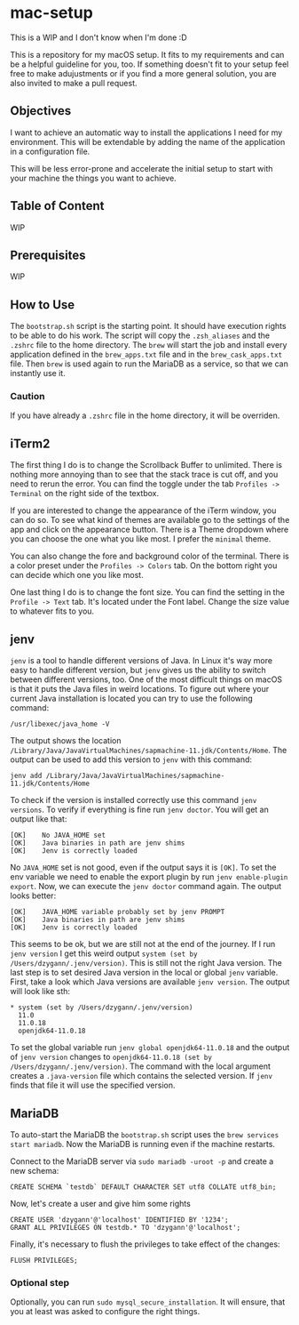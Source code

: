 # mac-setup

This is a WIP and I don't know when I'm done :D

This is a repository for my macOS setup. It fits to my requirements and can be a helpful guideline for you, too. If
something doesn't fit to your setup feel free to make adujustments or if you find a more general solution, you are also
invited to make a pull request.

## Objectives

I want to achieve an automatic way to install the applications I need for my environment. This will be extendable by
adding the name of the application in a configuration file.

This will be less error-prone and accelerate the initial setup to start with your machine the things you want to
achieve.

## Table of Content

WIP

## Prerequisites

WIP

## How to Use

The `bootstrap.sh` script is the starting point. It should have execution rights to be able to do his work. The script
will copy the `.zsh_aliases` and the `.zshrc` file to the home directory. The `brew` will start the job and install
every application defined in the `brew_apps.txt` file and in the `brew_cask_apps.txt` file. Then `brew` is used again to
run the MariaDB as a service, so that we can instantly use it.

### Caution

If you have already a `.zshrc` file in the home directory, it will be overriden.

## iTerm2

The first thing I do is to change the Scrollback Buffer to unlimited. There is nothing more annoying than to see that
the stack trace is cut off, and you need to rerun the error. You can find the toggle under the
tab `Profiles -> Terminal`
on the right side of the textbox.

If you are interested to change the appearance of the iTerm window, you can do so. To see what kind of themes are
available go to the settings of the app and click on the appearance button. There is a Theme dropdown where you can
choose the one what you like most. I prefer the `minimal` theme.

You can also change the fore and background color of the terminal. There is a color preset under
the `Profiles -> Colors` tab. On the bottom right you can decide which one you like most.

One last thing I do is to change the font size. You can find the setting in the `Profile -> Text` tab. It's located
under the Font label. Change the size value to whatever fits to you.

## jenv

`jenv` is a tool to handle different versions of Java. In Linux it's way more easy to handle different version,
but `jenv` gives us the ability to switch between different versions, too. One of the most difficult things on macOS is
that it puts the Java files in weird locations. To figure out where your current Java installation is located you can
try to use the following command:

```
/usr/libexec/java_home -V
```

The output shows the location `/Library/Java/JavaVirtualMachines/sapmachine-11.jdk/Contents/Home`. The output can be
used to add this version to `jenv` with this command:

```shell
jenv add /Library/Java/JavaVirtualMachines/sapmachine-11.jdk/Contents/Home
```

To check if the version is installed correctly use this command `jenv versions`. To verify if everything is fine
run `jenv doctor`. You will get an output like that:

```shell
[OK]	No JAVA_HOME set
[OK]	Java binaries in path are jenv shims
[OK]	Jenv is correctly loaded
```

No `JAVA_HOME` set is not good, even if the output says it is `[OK]`. To set the env variable we need to enable the
export plugin by run `jenv enable-plugin export`. Now, we can execute the `jenv doctor` command again. The output looks
better:

```shell
[OK]	JAVA_HOME variable probably set by jenv PROMPT
[OK]	Java binaries in path are jenv shims
[OK]	Jenv is correctly loaded
```

This seems to be ok, but we are still not at the end of the journey. If I run `jenv version` I get this weird
output `system (set by /Users/dzygann/.jenv/version)`. This is still not the right Java version. The last step is to
set desired Java version in the local or global `jenv` variable. First, take a look which Java versions are
available `jenv version`. The output will look like sth:

```shell
* system (set by /Users/dzygann/.jenv/version)
  11.0
  11.0.18
  openjdk64-11.0.18
```

To set the global variable run `jenv global openjdk64-11.0.18` and the output of `jenv version` changes
to `openjdk64-11.0.18 (set by /Users/dzygann/.jenv/version)`. The command with the local argument creates
a `.java-version` file which contains the selected version. If `jenv` finds that file it will use the specified version.

## MariaDB

To auto-start the MariaDB the `bootstrap.sh` script uses the `brew services start mariadb`. Now the MariaDB is running
even if the machine restarts.

Connect to the MariaDB server via `sudo mariadb -uroot -p` and create a new schema:

```mariadb
CREATE SCHEMA `testdb` DEFAULT CHARACTER SET utf8 COLLATE utf8_bin;
```

Now, let's create a user and give him some rights

```mariadb
CREATE USER 'dzygann'@'localhost' IDENTIFIED BY '1234';
GRANT ALL PRIVILEGES ON testdb.* TO 'dzygann'@'localhost';
```

Finally, it's necessary to flush the privileges to take effect of the changes:

```mariadb
FLUSH PRIVILEGES;
```

### Optional step

Optionally, you can run `sudo mysql_secure_installation`. It will ensure, that you at least was asked to configure the
right things. 





